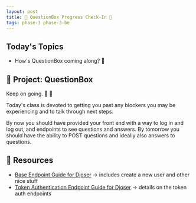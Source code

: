 ```yaml
---
layout: post
title: 🐍 QuestionBox Progress Check-In 🐍
tags: phase-3 phase-3-be
---
```


## Today's Topics

- How's QuestionBox coming along? 👀

## 🎯 Project: QuestionBox

Keep on going. 💪 🚀

Today's class is devoted to getting you past any blockers you may be experiencing and to talk through next steps.

By now you should have provided your front end with a way to log in and log out, and endpoints to see questions and answers. By tomorrow you should have the ability to POST questions and ideally also answers to questions.

## 🔖 Resources

- [Base Endpoint Guide for Djoser](https://djoser.readthedocs.io/en/latest/base_endpoints.html) -> includes create a new user and other nice stuff
- [Token Authentication Endpoint Guide for Djoser](https://djoser.readthedocs.io/en/latest/token_endpoints.html) -> details on the token auth endpoints

